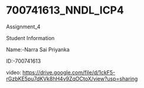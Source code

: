 # 700741613_NNDL_ICP4

Assignment_4

Student Information

Name:-Narra Sai Priyanka

ID:-700741613

video: https://drive.google.com/file/d/1ckF5-rGzbKE5pu7dKVk8hH4v9ZqOCtoX/view?usp=sharing
